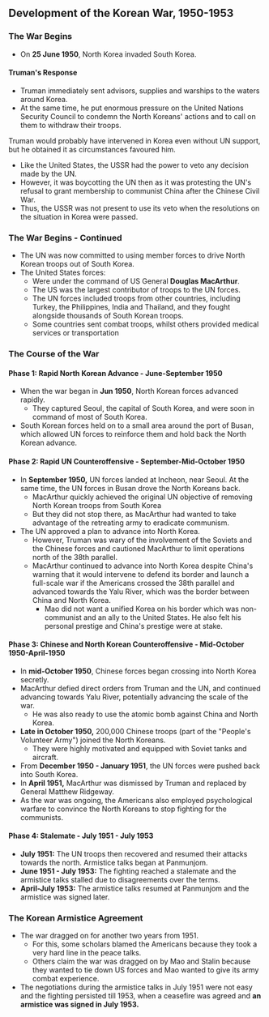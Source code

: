 ## Development of the Korean War, 1950-1953


### The War Begins


- On __25 June 1950__, North Korea invaded South Korea.

#### Truman's Response


- Truman immediately sent advisors, supplies and warships to the waters around Korea.
- At the same time, he put enormous pressure on the United Nations Security Council to condemn the North Koreans' actions and to call on them to withdraw their troops.

Truman would probably have intervened in Korea even without UN support, but he obtained it as circumstances favoured him.
- Like the United States, the USSR had the power to veto any decision made by the UN.
- However, it was boycotting the UN then as it was protesting the UN's refusal to grant membership to communist China after the Chinese Civil War.
- Thus, the USSR was not present to use its veto when the resolutions on the situation in Korea were passed.

### The War Begins - Continued


- The UN was now committed to using member forces to drive North Korean troops out of South Korea.
- The United States forces:
    * Were under the command of US General __Douglas MacArthur__.
    * The US was the largest contributor of troops to the UN forces.
    * The UN forces included troops from other countries, including Turkey, the Philippines, India and Thailand, and they fought alongside thousands of South Korean troops.
    * Some countries sent combat troops, whilst others provided medical services or transportation

### The Course of the War


#### Phase 1: Rapid North Korean Advance - June-September 1950


- When the war began in __Jun 1950__, North Korean forces advanced rapidly.
    * They captured Seoul, the capital of South Korea, and were soon in command of most of South Korea.
- South Korean forces held on to a small area around the port of Busan, which allowed UN forces to reinforce them and hold back the North Korean advance.

#### Phase 2: Rapid UN Counteroffensive - September-Mid-October 1950


- In __September 1950,__ UN forces landed at Incheon, near Seoul. At the same time, the UN forces in Busan drove the North Koreans back.
    * MacArthur quickly achieved the original UN objective of removing North Korean troops from South Korea
    * But they did not stop there, as MacArthur had wanted to take advantage of the retreating army to eradicate communism.
- The UN approved a plan to advance into North Korea.
    * However, Truman was wary of the involvement of the Soviets and the Chinese forces and cautioned MacArthur to limit operations north of the 38th parallel.
    * MacArthur continued to advance into North Korea despite China's warning that it would intervene to defend its border and launch a full-scale war if the Americans crossed the 38th parallel and advanced towards the Yalu River, which was the border between China and North Korea.
        + Mao did not want a unified Korea on his border which was non-communist and an ally to the United States. He also felt his personal prestige and China's prestige were at stake.

#### Phase 3: Chinese and North Korean Counteroffensive - Mid-October 1950-April-1950


 - In __mid-October 1950__, Chinese forces began crossing into North Korea secretly.
 - MacArthur defied direct orders from Truman and the UN, and continued advancing towards Yalu River, potentially advancing the scale of the war.
     * He was also ready to use the atomic bomb against China and North Korea.
 - __Late in October 1950,__ 200,000 Chinese troops (part of the "People's Volunteer Army") joined the North Koreans.
     * They were highly motivated and equipped with Soviet tanks and aircraft.
 - From __December 1950 - January 1951__, the UN forces were pushed back into South Korea.
 - In __April 1951,__ MacArthur was dismissed by Truman and replaced by General Matthew Ridgeway.
 - As the war was ongoing, the Americans also employed psychological warfare to convince the North Koreans to stop fighting for the communists.

#### Phase 4: Stalemate - July 1951 - July 1953


- __July 1951:__ The UN troops then recovered and resumed their attacks towards the north. Armistice talks began at Panmunjom.
- __June 1951 - July 1953:__ The fighting reached a stalemate and the armistice talks stalled due to disagreements over the terms.
- __April-July 1953:__ The armistice talks resumed at Panmunjom and the armistice was signed later.

### The Korean Armistice Agreement


- The war dragged on for another two years from 1951.
    * For this, some scholars blamed the Americans because they took a very hard line in the peace talks.
    * Others claim the war was dragged on by Mao and Stalin because they wanted to tie down US forces and Mao wanted to give its army combat experience.
- The negotiations during the armistice talks in July 1951 were not easy and the fighting persisted till 1953, when a ceasefire was agreed and __an armistice was signed in July 1953.__

